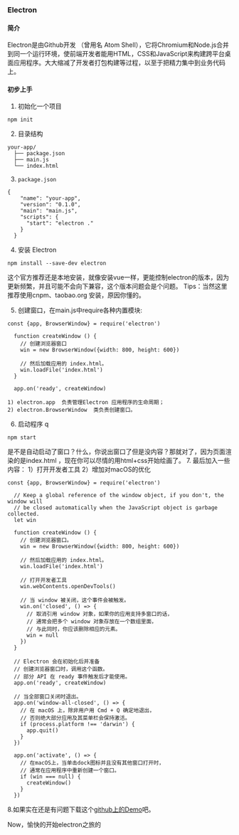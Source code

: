 ### Electron


#### 简介

Electron是由Github开发 （曾用名 Atom Shell），它将Chromium和Node.js合并到同一个运行环境，使前端开发者能用HTML，CSS和JavaScript来构建跨平台桌面应用程序。大大缩减了开发者打包构建等过程，以至于把精力集中到业务代码上。

#### 初步上手

1. 初始化一个项目

```
npm init
```
2. 目录结构

```
your-app/
  ├── package.json
  ├── main.js
  └── index.html
```
3. `package.json`

```
{
    "name": "your-app",
    "version": "0.1.0",
    "main": "main.js",
    "scripts": {
      "start": "electron ."
    }
  }
```
4. 安装 Electron

```
npm install --save-dev electron
```

这个官方推荐还是本地安装，就像安装vue一样，更能控制electron的版本，因为更新频繁，并且可能不会向下兼容，这个版本问题会是个问题。
Tips：当然这里推荐使用cnpm、taobao.org 安装，原因你懂的。

5. 创建窗口，在main.js中require各种内置模块:

```
const {app, BrowserWindow} = require('electron')

  function createWindow () {
    // 创建浏览器窗口
    win = new BrowserWindow({width: 800, height: 600})

    // 然后加载应用的 index.html。
    win.loadFile('index.html')
  }

  app.on('ready', createWindow)
```
	1) electron.app  负责管理Electron 应用程序的生命周期；
	2) electron.BrowserWindow  类负责创建窗口。
6. 启动程序
q
```
npm start
```
是不是自动启动了窗口？什么，你说出窗口了但是没内容？那就对了，因为页面渲染的是index.html ，现在你可以尽情的用html+css开始绘画了。
7. 最后加入一些内容：
	1）打开开发者工具
   2）增加对macOS的优化

```
const {app, BrowserWindow} = require('electron')

  // Keep a global reference of the window object, if you don't, the window will
  // be closed automatically when the JavaScript object is garbage collected.
  let win

  function createWindow () {
    // 创建浏览器窗口。
    win = new BrowserWindow({width: 800, height: 600})

    // 然后加载应用的 index.html。
    win.loadFile('index.html')

    // 打开开发者工具
    win.webContents.openDevTools()

    // 当 window 被关闭，这个事件会被触发。
    win.on('closed', () => {
      // 取消引用 window 对象，如果你的应用支持多窗口的话，
      // 通常会把多个 window 对象存放在一个数组里面，
      // 与此同时，你应该删除相应的元素。
      win = null
    })
  }

  // Electron 会在初始化后并准备
  // 创建浏览器窗口时，调用这个函数。
  // 部分 API 在 ready 事件触发后才能使用。
  app.on('ready', createWindow)

  // 当全部窗口关闭时退出。
  app.on('window-all-closed', () => {
    // 在 macOS 上，除非用户用 Cmd + Q 确定地退出，
    // 否则绝大部分应用及其菜单栏会保持激活。
    if (process.platform !== 'darwin') {
      app.quit()
    }
  })

  app.on('activate', () => {
    // 在macOS上，当单击dock图标并且没有其他窗口打开时，
    // 通常在应用程序中重新创建一个窗口。
    if (win === null) {
      createWindow()
    }
  })
```

8.如果实在还是有问题下载这个[github上的Demo](https://github.com/wangpeng022/first-easy-electron.git)吧。

 Now，愉快的开始electron之旅的